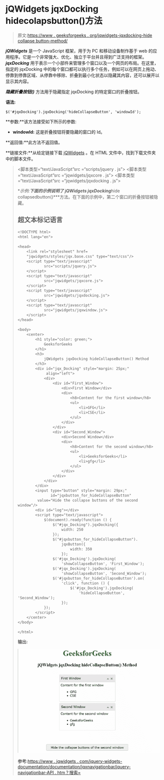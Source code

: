 # jQWidgets jqxDocking hidecolapsbutton()方法

> 原文:[https://www . geeksforgeeks . org/jqwidgets-jqxdocking-hide collapse button-method/](https://www.geeksforgeeks.org/jqwidgets-jqxdocking-hidecollapsebutton-method/)

***jQWidgets*** 是一个 JavaScript 框架，用于为 PC 和移动设备制作基于 web 的应用程序。它是一个非常强大、优化、独立于平台并且得到广泛支持的框架。 ***jqxDocking*** 用于表示一个小部件来管理多个窗口以及一个网页的布局。在这里，指定的 jqxDocking 中的每个窗口都可以执行多个任务，例如可以在网页上拖动、停靠到停靠区域、从停靠中移除、折叠到最小化状态以隐藏其内容，还可以展开以显示其内容。

***隐藏折叠按钮()*** 方法用于隐藏指定 jqxDocking 的特定窗口的折叠按钮。

**语法:**

```
$('#jqxDocking').jqxDocking('hideCollapseButton', 'windowId');
```

**参数:**该方法接受如下所示的参数:

*   **windowId:** 这是折叠按钮将要隐藏的窗口的 Id。

**返回值:**此方法不返回值。

**链接文件:**从给定链接下载 [jQWidgets](https://www.jqwidgets.com/download/) 。在 HTML 文件中，找到下载文件夹中的脚本文件。

> <link rel="”stylesheet”" href="”jqwidgets/styles/jqx.base.css”" type="”text/css”">
> <脚本类型=“text/JavaScript”src =“scripts/jquery . js”></脚本>
> <脚本类型=“text/JavaScript”src =“jqwidgets/jqxcore . js”></脚本>
> <脚本类型=“text/JavaScript”src =“jqwidgets/jqxdocking . js”></脚本

**示例:**下面的示例说明了 jQWidgets jqxDocking***hide collapsedbutton()***方法。在下面的示例中，第二个窗口的折叠按钮被隐藏。

## 超文本标记语言

```
<!DOCTYPE html>
<html lang="en">

<head>
    <link rel="stylesheet" href=
    "jqwidgets/styles/jqx.base.css" type="text/css"/>
    <script type="text/javascript" 
            src="scripts/jquery.js">
    </script>
    <script type="text/javascript" 
            src="jqwidgets/jqxcore.js">
    </script>
    <script type="text/javascript" 
            src="jqwidgets/jqxdocking.js">
    </script>
    <script type="text/javascript" 
            src="jqwidgets/jqxwindow.js">
    </script>
</head>

<body>
    <center>
        <h1 style="color: green;">
            GeeksforGeeks
        </h1>
        <h3>
            jQWidgets jqxDocking hideCollapseButton() Method
        </h3>
        <div id="jqx_Docking" style="margin: 25px;" 
             align="left">
            <div>
                <div id="First_Window">
                    <div>First Window</div>
                    <div>
                        <h8>Content for the first window</h8>
                        <ul>
                            <li>GFG</li>
                            <li>CSE</li>
                        </ul>
                    </div>
                </div>
                <div id="Second_Window">
                    <div>Second Window</div>
                    <div>
                        <h8>Content for the second window</h8>
                        <ul>
                            <li>GeeksforGeeks</li>
                            <li>gfg</li>
                        </ul>
                    </div>
                </div>
            </div>
        </div>
        <input type="button" style="margin: 29px;" 
               id="jqxbutton_for_hideCollapseButton"
         value="Hide the collapse buttons of the second window"/>
        <div id="log"></div>
        <script type="text/javascript">
            $(document).ready(function () {
                $("#jqx_Docking").jqxDocking({
                    width: 250
                });
                $("#jqxbutton_for_hideCollapseButton").
                    jqxButton({
                        width: 350
                    });
                $('#jqx_Docking').jqxDocking(
                    'showCollapseButton', 'First_Window');
                $('#jqx_Docking').jqxDocking(
                    'showCollapseButton', 'Second_Window');
                $('#jqxbutton_for_hideCollapseButton').on(
                    'click', function () {
                        $('#jqx_Docking').jqxDocking(
                            'hideCollapseButton', 'Second_Window');
                    });
            });
        </script>
    </center>
</body>

</html>
```

**输出:**

![](img/c36d31932689ba58ebad53573d3bb78c.png)

**参考:**[https://www . jqwidgets . com/jquery-widgets-documentation/documentation/jqxnavigationbar/jquery-navigationbar-API . htm？搜索=](https://www.jqwidgets.com/jquery-widgets-documentation/documentation/jqxdocking/jquery-docking-api.htm?search=)